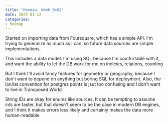 ```yaml
---
title: "Hexmap: Week 0x02"
date: 2025-01-12
categories:
- hexmap
---
```


Started on importing data from Foursquare, which has a simple API. I'm trying to generalize as much as I can, so future data sources are simple implementations.

This includes a data model. I'm using SQL because I'm comfortable with it, and want the ability to let the DB work for me on indicies, relations, counting

But I think I'll avoid fancy features for geometry or geography, because I don't want to depend on anything but boring SQL for deployment. Also, the lon/lat convention for postgres points is jsut too confusing and I don't want to live in Transposed World.

String IDs are okay for enums like sources. It can be tempting to assume ints are faster, but that doesn't seem to be the case in modern DB engines, and I think it makes errors less likely and certainly makes the data more human-readable


